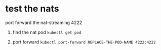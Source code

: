 # test the nats

port forward the nat-streaming 4222

1. find the nat pod
   `kubectl get pod`

2. port forward
   `kubectl port-forward REPLACE-THE-POD-NAME 4222:4222`
